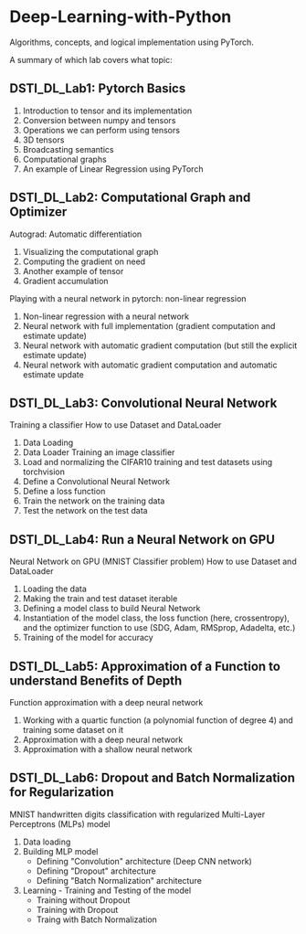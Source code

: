 # Deep-Learning-with-Python
Algorithms, concepts, and logical implementation using PyTorch.


A summary of which lab covers what topic:

**DSTI_DL_Lab1**: Pytorch Basics
---------
1. Introduction to tensor and its implementation
2. Conversion between numpy and tensors
3. Operations we can perform using tensors
4. 3D tensors
5. Broadcasting semantics
6. Computational graphs
7. An example of Linear Regression using PyTorch

**DSTI_DL_Lab2**: Computational Graph and Optimizer
-----
Autograd: Automatic differentiation 
  1. Visualizing the computational graph
  2. Computing the gradient on need
  3. Another example of tensor
  4. Gradient accumulation

Playing with a neural network in pytorch: non-linear regression
  1. Non-linear regression with a neural network
  2. Neural network with full implementation (gradient computation and estimate update)
  3. Neural network with automatic gradient computation (but still the explicit estimate update)
  4. Neural network with automatic gradient computation and automatic estimate update

**DSTI_DL_Lab3**: Convolutional Neural Network
-----
Training a classifier
How to use Dataset and DataLoader
  1. Data Loading
  2. Data Loader
Training an image classifier
  1. Load and normalizing the CIFAR10 training and test datasets using torchvision 
  2. Define a Convolutional Neural Network
  3. Define a loss function  
  4. Train the network on the training data
  5. Test the network on the test data
 
**DSTI_DL_Lab4**: Run a Neural Network on GPU
-----
Neural Network on GPU (MNIST Classifier problem)
How to use Dataset and DataLoader
  1. Loading the data
  2. Making the train and test dataset iterable
  3. Defining a model class to build Neural Network
  4. Instantiation of the model class, the loss function (here, crossentropy), and the optimizer function to use (SDG, Adam, RMSprop, Adadelta, etc.)
  5. Training of the model for accuracy
  
**DSTI_DL_Lab5**: Approximation of a Function to understand Benefits of Depth
-----
Function approximation with a deep neural network
  1. Working with a quartic function (a polynomial function of degree 4) and training some dataset on it
  2. Approximation with a deep neural network
  3. Approximation with a shallow neural network
  
**DSTI_DL_Lab6**: Dropout and Batch Normalization for Regularization
----- 
MNIST handwritten digits classification with regularized Multi-Layer Perceptrons (MLPs) model
  1. Data loading
  2. Building MLP model
      - Defining "Convolution" architecture (Deep CNN network)
      - Defining "Dropout" architecture
      - Defining "Batch Normalization" architecture
  3. Learning - Training and Testing of the model
      - Training without Dropout
      - Training with Dropout
      - Traing with Batch Normalization
